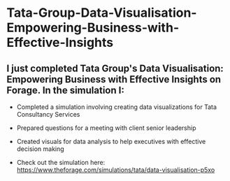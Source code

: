 # Tata-Group-Data-Visualisation-Empowering-Business-with-Effective-Insights

## I just completed Tata Group's Data Visualisation: Empowering Business with Effective Insights on Forage. In the simulation I:

- Completed a simulation involving creating data visualizations for Tata Consultancy Services
- Prepared questions for a meeting with client senior leadership
- Created visuals for data analysis to help executives with effective decision making
 
- Check out the simulation here: https://www.theforage.com/simulations/tata/data-visualisation-p5xo
